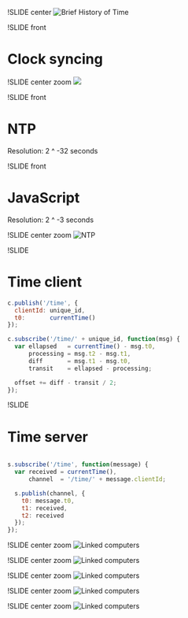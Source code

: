 !SLIDE center
![Brief History of Time](brief-history.jpg)


!SLIDE front
# Clock syncing


!SLIDE center zoom
![](neutrino-time.png)


!SLIDE front
# NTP
Resolution: 2 ^ -32 seconds


!SLIDE front
# JavaScript
Resolution: 2 ^ -3 seconds


!SLIDE center zoom
![NTP](ntp.png)


!SLIDE
# Time client

```javascript
c.publish('/time', {
  clientId: unique_id,
  t0:       currentTime()
});

c.subscribe('/time/' + unique_id, function(msg) {
  var ellapsed   = currentTime() - msg.t0,
      processing = msg.t2 - msg.t1,
      diff       = msg.t1 - msg.t0,
      transit    = ellapsed - processing;

  offset += diff - transit / 2;
});
```

!SLIDE
# Time server

```javascript

s.subscribe('/time', function(message) {
  var received = currentTime(),
      channel  = '/time/' + message.clientId;

  s.publish(channel, {
    t0: message.t0,
    t1: received,
    t2: received
  });
});
```

!SLIDE center zoom
![Linked computers](link-two.png)


!SLIDE center zoom
![Linked computers](link-server.png)


!SLIDE center zoom
![Linked computers](link-wifi.png)


!SLIDE center zoom
![Linked computers](master-slaves.png)


!SLIDE center zoom
![Linked computers](clock-hub.png)

